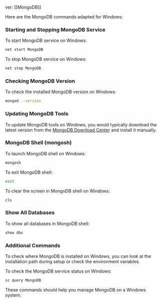 ver:
	[[MongoDB]]

Here are the MongoDB commands adapted for Windows:

### Starting and Stopping MongoDB Service

To start MongoDB service on Windows:

```bash
net start MongoDB
```

To stop MongoDB service on Windows:

```bash
net stop MongoDB
```

### Checking MongoDB Version

To check the installed MongoDB version on Windows:

```bash
mongod --version
```

### Updating MongoDB Tools

To update MongoDB tools on Windows, you would typically download the latest version from the [MongoDB Download Center](https://www.mongodb.com/try/download/database-tools) and install it manually.

### MongoDB Shell (mongosh)

To launch MongoDB shell on Windows:

```bash
mongosh
```

To exit MongoDB shell:

```bash
exit
```

To clear the screen in MongoDB shell on Windows:

```bash
cls
```

### Show All Databases

To show all databases in MongoDB shell:

```bash
show dbs
```

### Additional Commands

To check where MongoDB is installed on Windows, you can look at the installation path during setup or check the environment variables.

To check the MongoDB service status on Windows:

```bash
sc query MongoDB
```

These commands should help you manage MongoDB on a Windows system.
